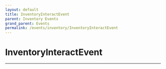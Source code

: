```yaml
---
layout: default
title: InventoryInteractEvent
parent: Inventory Events
grand_parent: Events
permalink: /events/inventory/InventoryInteractEvent
---
```


# InventoryInteractEvent

---
